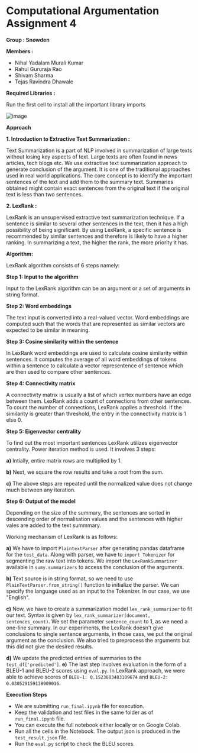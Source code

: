 # Computational Argumentation Assignment 4
**Group : Snowden**

**Members :**

* Nihal Yadalam Murali Kumar
* Rahul Gururaja Rao
* Shivam Sharma
* Tejas Ravindra Dhawale

**Required Libraries :**

Run the first cell to install all the important library imports

![image](https://user-images.githubusercontent.com/26580082/125168914-19e31580-e1a8-11eb-8d2e-687c599133b7.png)
    
**Approach**

**1. Introduction to Extractive Text Summarization :**

Text Summarization is a part of NLP involved in summarization of large texts without losing key aspects of text. Large texts are often found in news articles, tech blogs etc.
We use extractive text summarization approach to generate conclusion of the argument. It is one of the traditional approaches used in real world applications. The core concept is to identify the important sentences of the text and add them to the summary text. Summaries obtained might contain exact sentences from the original text if the original text is less than two sentences.

**2. LexRank :**

LexRank is an unsupervised extractive text summarization technique. If a sentence is similar to several other sentences in the text, then it has a high possibility of being significant. By using LexRank, a specific sentence is recommended by similar sentences and therefore is likely to have a higher ranking. In summarizing a text, the higher the rank, the more priority it has.

**Algorithm:**

LexRank algorithm consists of 6 steps namely:

**Step 1: Input to the algorithm**

Input to the LexRank algorithm can be an argument or a set of arguments in string format.

**Step 2: Word embeddings**

The text input is converted into a real-valued vector. Word embeddings are computed such that the words that are represented as similar vectors are expected to be similar in meaning.

**Step 3: Cosine similarity within the sentence**

In LexRank word embeddings are used to calculate cosine similarity within sentences. It computes the average of all word embeddings of tokens within a sentence to calculate a vector representence of sentence which are then used to compare other sentences.

**Step 4: Connectivity matrix**

A connectivity matrix is usually a list of which vertex numbers have an edge between them. LexRank adds a count of connections from other sentences. To count the number of connections, LexRank applies a threshold. If the similarity is greater than threshold, the entry in the connectivity matrix is 1 else 0.

**Step 5: Eigenvector centrality**

To find out the most important sentences LexRank utilizes eigenvector centrality. Power iteration method is used. It involves 3 steps:

**a)** Intially, entire matrix rows are  multiplied by 1.

**b)** Next, we square the row results and take a root from the sum.

**c)** The above steps are repeated until the normalized value does not change much between any iteration.

**Step 6: Output of the model**

Depending on the size of the summary, the sentences are sorted in descending order of normalisation values and the sentences with higher vales are added to the text summmary.

Working mechanism of LexRank is as follows:

**a)** We have to import `PlaintextParser` after generating pandas dataframe for the `test_data`. Along with parser, we have to `import Tokenizer` for segmenting the raw text into tokens. We import the `LexRankSummarizer` available in `sumy.summarizers` to access the conclusion of the arguments.

**b)** Text source is in string format, so we need to use `PlainTextParser.from_string()` function to initialize the parser. We can specify the language used as an input to the Tokenizer. In our case, we use "English".

**c)** Now, we have to create a summarization model `lex_rank_summarizer` to fit our text. Syntax is given by `lex_rank_summarizer(document, sentences_count)`. We set the parameter `sentence_count` to 1, as we need a one-line summary. In our experiments, the LexRank doesn't give conclusions to single sentence arguments, in those cass, we put the original argument as the conclusion. We also tried to preprocess the arguments but this did not give the desired results.

**d)** We update the predicted entries of summaries to the `test_df['predicted']`. 
**e)** The last step involves evaluation in the form of a BLEU-1 and BLEU-2 scores using `eval.py`. In LexRank approach, we were able to achieve scores of `BLEU-1: 0.1523683483109674` and `BLEU-2: 0.030529159138909016`.

**Execution Steps**
- We are submitting `run_final.ipynb` file for execution.
- Keep the validation and test files in the same folder as of `run_final.ipynb` file.
- You can execute the full notebook either locally or on Google Colab.
- Run all the cells in the Notebook. The output json is produced in the `test_result.json` file.
- Run the `eval.py` script to check the BLEU scores.
